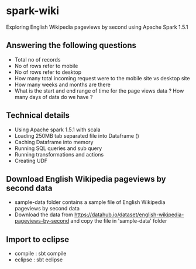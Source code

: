 # spark-wiki

Exploring English Wikipedia pageviews by second using Apache Spark 1.5.1

## Answering the following questions 
* Total no of records
* No of rows refer to mobile
* No of rows refer to desktop
* How many total incoming request were to the mobile site vs desktop site
* How many weeks and months are there
* What is the start and end range of time for the page views data ?  How many days of data do we have ?

## Technical details
* Using Apache spark 1.5.1 with scala
* Loading 250MB tab separated file into Dataframe ()
* Caching Dataframe into memory
* Running SQL queries and sub query
* Running transformations and actions
* Creating UDF 

## Download English Wikipedia pageviews by second data
* sample-data folder contains a sample file of English Wikipedia pageviews by second data
* Download the data from https://datahub.io/dataset/english-wikipedia-pageviews-by-second and copy the file in 'sample-data' folder

## Import to eclipse
* compile : sbt compile
* eclipse : sbt eclipse
